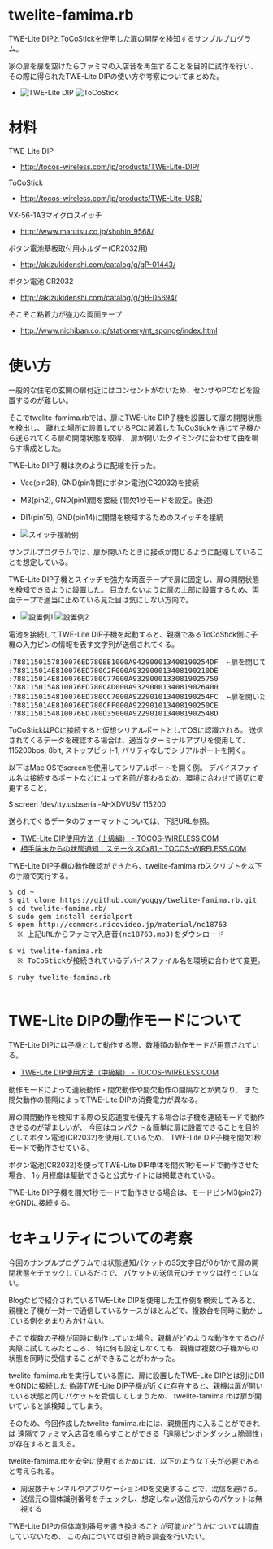 twelite-famima.rb
====
TWE-Lite DIPとToCoStickを使用した扉の開閉を検知するサンプルプログラム。

家の扉を扉を空けたらファミマの入店音を再生することを目的に試作を行い、
その際に得られたTWE-Lite DIPの使い方や考察についてまとめた。

* ![TWE-Lite DIP](http://tocos-wireless.com/assets/TWE-Lite-DIP-match.jpg) ![ToCoStick](http://tocos-wireless.com/jp/products/TWE-Lite-USB/IMG_0909.jpg)

材料
====

TWE-Lite DIP
* http://tocos-wireless.com/jp/products/TWE-Lite-DIP/

ToCoStick
* http://tocos-wireless.com/jp/products/TWE-Lite-USB/

VX-56-1A3マイクロスイッチ
* http://www.marutsu.co.jp/shohin_9568/

ボタン電池基板取付用ホルダー(CR2032用)
* http://akizukidenshi.com/catalog/g/gP-01443/

ボタン電池 CR2032
* http://akizukidenshi.com/catalog/g/gB-05694/

そこそこ粘着力が強力な両面テープ
* http://www.nichiban.co.jp/stationery/nt_sponge/index.html

使い方
====
一般的な住宅の玄関の扉付近にはコンセントがないため、センサやPCなどを設置するのが難しい。

そこでtwelite-famima.rbでは、扉にTWE-Lite DIP子機を設置して扉の開閉状態を検出し、
離れた場所に設置しているPCに装着したToCoStickを通じて子機から送られてくる扉の開閉状態を取得、
扉が開いたタイミングに合わせて曲を鳴らす構成とした。

TWE-Lite DIP子機は次のように配線を行った。
  * Vcc(pin28), GND(pin1)間にボタン電池(CR2032)を接続
  * M3(pin2), GND(pin1)間を接続 (間欠1秒モードを設定。後述)
  * DI1(pin15), GND(pin14)に開閉を検知するためのスイッチを接続

  * ![スイッチ接続例](https://farm4.staticflickr.com/3902/14618385336_f7f2065685_n.jpg) 

サンプルプログラムでは、扉が開いたときに接点が閉じるように配線していることを想定している。

TWE-Lite DIP子機とスイッチを強力な両面テープで扉に固定し、扉の開閉状態を検知できるように設置した。
目立たないように扉の上部に設置するため、両面テープで適当に止めている見た目は気にしない方向で。

* ![設置例1](https://farm4.staticflickr.com/3840/14641373855_8eee119a91_n.jpg) ![設置例2](https://farm4.staticflickr.com/3889/14647971722_ea714df95e_n.jpg) 

電池を接続してTWE-Lite DIP子機を起動すると、親機であるToCoStick側に子機の入力ピンの情報を表す文字列が送信されてくる。

<pre>
:7881150157810076ED780BE1000A942900013408190254DF  ←扉を閉じているとき
:788115014E810076ED780C2F000A932900013408190210DE
:788115014E810076ED780C77000A93290001330819025750
:788115015A810076ED780CAD000A93290001340819026400
:7881150154810076ED780CC7000A922901013408190254FC  ←扉を開いたとき
:788115014E810076ED780CFF000A922901013408190250CE
:7881150154810076ED780D35000A9229010134081902548D
</pre>

ToCoStickはPCに接続すると仮想シリアルポートとしてOSに認識される。
送信されてくるデータを確認する場合は、適当なターミナルアプリを使用して、
115200bps, 8bit, ストップビット1, パリティなしでシリアルポートを開く。

以下はMac OSでscreenを使用してシリアルポートを開く例。
デバイスファイル名は接続するポートなどによって名前が変わるため、環境に合わせて適切に変更すること。

  $ screen /dev/tty.usbserial-AHXDVUSV 115200

送られてくるデータのフォーマットについては、下記URL参照。

* [TWE-Lite DIP使用方法（上級編） - TOCOS-WIRELESS.COM](http://tocos-wireless.com/jp/products/TWE-Lite-DIP/TWE-Lite-DIP-step3.html)
* [相手端末からの状態通知：ステータス0x81 - TOCOS-WIRELESS.COM](http://tocos-wireless.com/jp/products/TWE-Lite-DIP/TWE-Lite-DIP-step3-81.html)

TWE-Lite DIP子機の動作確認ができたら、twelite-famima.rbスクリプトを以下の手順で実行する。

<pre>
$ cd ~
$ git clone https://github.com/yoggy/twelite-famima.rb.git
$ cd twelite-famima.rb/
$ sudo gem install serialport
$ open http://commons.nicovideo.jp/material/nc18763
  ※ 上記URLからファミマ入店音(nc18763.mp3)をダウンロード

$ vi twelite-famima.rb
  ※ ToCoStickが接続されているデバイスファイル名を環境に合わせて変更。

$ ruby twelite-famima.rb

</pre>

TWE-Lite DIPの動作モードについて
====
TWE-Lite DIPには子機として動作する際、数種類の動作モードが用意されている。

* [TWE-Lite DIP使用方法（中級編） - TOCOS-WIRELESS.COM](http://tocos-wireless.com/jp/products/TWE-Lite-DIP/TWE-Lite-DIP-step2.html)

動作モードによって連続動作・間欠動作や間欠動作の間隔などが異なり、
また間欠動作の間隔によってTWE-Lite DIPの消費電力が異なる。

扉の開閉動作を検知する際の反応速度を優先する場合は子機を連続モードで動作させるのが望ましいが、
今回はコンパクト＆簡単に扉に設置できることを目的としてボタン電池(CR2032)を使用しているため、
TWE-Lite DIP子機を間欠1秒モードで動作させている。

ボタン電池(CR2032)を使ってTWE-Lite DIP単体を間欠1秒モードで動作させた場合、
1ヶ月程度は駆動できると公式サイトには掲載されている。

TWE-Lite DIP子機を間欠1秒モードで動作させる場合は、モードピンM3(pin27)をGNDに接続する。

セキュリティについての考察
====
今回のサンプルプログラムでは状態通知パケットの35文字目が0か1かで扉の開閉状態をチェックしているだけで、
パケットの送信元のチェックは行っていない。

Blogなどで紹介されているTWE-Lite DIPを使用した工作例を検索してみると、
親機と子機が一対一で通信しているケースがほとんどで、複数台を同時に動かしている例をあまりみかけない。

そこで複数の子機が同時に動作していた場合、親機がどのような動作をするのが実際に試してみたところ、
特に何も設定しなくても、親機は複数の子機からの状態を同時に受信することができることがわかった。

twelite-famima.rbを実行している際に、扉に設置したTWE-Lite DIPとは別にDI1をGNDに接続した
偽装TWE-Lite DIP子機が近くに存在すると、親機は扉が開いている状態と同じパケットを受信してしまうため、
twelite-famima.rbは扉が開いていると誤検知してしまう。

そのため、今回作成したtwelite-famima.rbには、親機圏内に入ることができれば
遠隔でファミマ入店音を鳴らすことができる「遠隔ピンポンダッシュ脆弱性」が存在すると言える。

twelite-famima.rbを安全に使用するためには、以下のような工夫が必要であると考えられる。

* 周波数チャンネルやアプリケーションIDを変更することで、混信を避ける。
* 送信元の個体識別番号をチェックし、想定しない送信元からのパケットは無視する

TWE-Lite DIPの個体識別番号を書き換えることが可能かどうかについては調査していないため、
この点については引き続き調査を行いたい。
